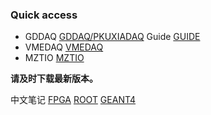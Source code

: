 ### Quick access

<!--
**wuhongyi/wuhongyi** is a ✨ _special_ ✨ repository because its `README.md` (this file) appears on your GitHub profile.

Here are some ideas to get you started:

- 🔭 I’m currently working on ...
- 🌱 I’m currently learning ...
- 👯 I’m looking to collaborate on ...
- 🤔 I’m looking for help with ...
- 💬 Ask me about ...
- 📫 How to reach me: ...
- 😄 Pronouns: ...
- ⚡ Fun fact: ...
-->

- GDDAQ [GDDAQ/PKUXIADAQ](https://github.com/wuhongyi/PKUXIADAQ)   Guide [GUIDE](http://wuhongyi.cn/PKUXIADAQ/)
- VMEDAQ [VMEDAQ](https://github.com/wuhongyi/VMEDAQ)
- MZTIO [MZTIO](http://wuhongyi.cn/MZTIO/)

**请及时下载最新版本。**

中文笔记 [FPGA](http://wuhongyi.cn/FPGAinENP/)   [ROOT](http://wuhongyi.cn/ROOTNote/)   [GEANT4](http://wuhongyi.cn/Geant4Note/)
